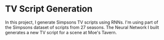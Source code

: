 # TV Script Generation

In this project, I generate Simpsons TV scripts using RNNs. I'm using part of the Simpsons dataset of scripts from 27 seasons. The Neural Network I built generates a new TV script for a scene at Moe's Tavern.
